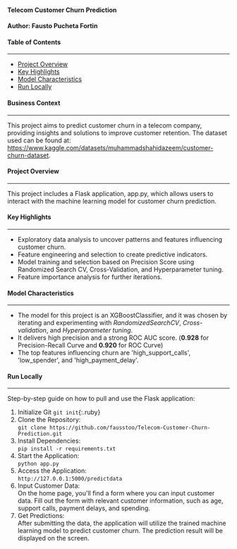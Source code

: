 #### **Telecom Customer Churn Prediction**
#### Author: **Fausto Pucheta Fortin**

#### **Table of Contents**
***
- [Project Overview](#Project-Overview)
- [Key Highlights](#Key-Highlights)
- [Model Characteristics](#Model-Characteristics)
- [Run Locally](#Run-Locally)

#### **Business Context**
***
This project aims to predict customer churn in a telecom company, providing insights and solutions to improve customer retention. The dataset used can be found at: https://www.kaggle.com/datasets/muhammadshahidazeem/customer-churn-dataset. 

#### **Project Overview**
***
This project includes a Flask application, app.py, which allows users to interact with the machine learning model for customer churn prediction.

#### **Key Highlights**
***
- Exploratory data analysis to uncover patterns and features influencing customer churn.
- Feature engineering and selection to create predictive indicators.
- Model training and selection based on Precision Score using Randomized Search CV, Cross-Validation, and Hyperparameter tuning.
- Feature importance analysis for further iterations.

#### **Model Characteristics**
***
- The model for this project is an XGBoostClassifier, and it was chosen by iterating and experimenting with *RandomizedSearchCV*, *Cross-validation*, and *Hyperparameter tuning*.
- It delivers high precision and a strong ROC AUC score. (**0.928** for Precision-Recall Curve and **0.920** for ROC Curve)
- The top features influencing churn are 'high_support_calls', 'low_spender', and 'high_payment_delay'.

#### **Run Locally**
***
Step-by-step guide on how to pull and use the Flask application: 
1. Initialize Git
   `git init`{:.ruby}
3. Clone the Repository: \
```git clone https://github.com/fausstoo/Telecom-Customer-Churn-Prediction.git```
4. Install Dependencies: \
```pip install -r requirements.txt```
5. Start the Application: \
```python app.py```
6. Access the Application: \
```http://127.0.0.1:5000/predictdata```
7. Input Customer Data: \
On the home page, you'll find a form where you can input customer data. Fill out the form with relevant customer information, such as age, support calls, payment delays, and spending.
8. Get Predictions: \
After submitting the data, the application will utilize the trained machine learning model to predict customer churn. The prediction result will be displayed on the screen.
